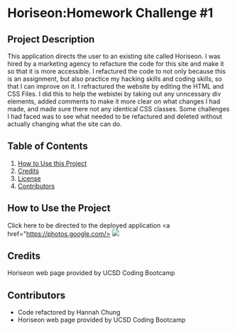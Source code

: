 # Horiseon:Homework Challenge #1

## Project Description
This application directs the user to an existing site called Horiseon. I was hired by a marketing agency to refacture the code for this site and make it so that it is more accessible. I refactured the code to not only because this is an assignment, but also practice my hacking skills and coding skills, so that I can improve on it. I refractured the website by editing the HTML and CSS Files. I did this to help the webistei by taking out any unncessary div elements, added comments to make it more clear on what changes I had made, and made sure there not any identical CSS classes.  Some challenges I had faced was to see what needed to be refactured and deleted without actually changing what the site can do.

## Table of Contents
<nav>
    <ol>
        <li><a href="#How to Use this Project">How to Use this Project</a></li>
        <li><a href="#Credits">Credits</a></li>
        <li><a href="#License">License</a></li>
        <li><a href="#Contributors">Contributors</a></li>
    </ol>
</nav>

## How to Use the Project

Click here to be directed to the deployed application 
<a href="https://photos.google.com/>
    <img src="https://lh3.googleusercontent.com/kg-YWLGxM6p1Unbo7o5twgM3lkQfyVJy8LwE6O5kT1Neey_zvhU_k5Q8t-d9WsKWRpU4BqbiI_d-ksEn9ptzpORUoOYWXxrn4r2t8hv7CtQaU0u0QzNVfUrbh3Vr6cAqHSN0NLF0mhI=w2400">

## Credits
Horiseon web page provided by UCSD Coding Bootcamp 

## Contributors
<ul>
    <li>Code refactored by Hannah Chung</li>
    <li>Horiseon web page provided by UCSD Coding Bootcamp</li>
</ul>